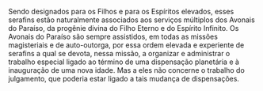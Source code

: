﻿Sendo designados para os Filhos e para os Espíritos elevados, esses serafins estão naturalmente associados aos serviços múltiplos dos Avonais do Paraíso, da progênie divina do Filho Eterno e do Espírito Infinito. Os Avonais do Paraíso são sempre assistidos, em todas as missões magisteriais e de auto-outorga, por essa ordem elevada e experiente de serafins a qual se devota, nessa missão, a organizar e administrar o trabalho especial ligado ao término de uma dispensação planetária e à inauguração de uma nova idade. Mas a eles não concerne o trabalho do julgamento, que poderia estar ligado a tais mudança de dispensações.